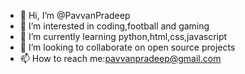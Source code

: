 - 👋 Hi, I’m @PavvanPradeep
- 👀 I’m interested in coding,football and gaming 
- 🌱 I’m currently learning python,html,css,javascript
- 💞️ I’m looking to collaborate on open source projects
- 📫 How to reach me:pavvanpradeep@gmail.com

<!---
PavvanPradeep/PavvanPradeep is a ✨ special ✨ repository because its `README.md` (this file) appears on your GitHub profile.
You can click the Preview link to take a look at your changes.
--->
